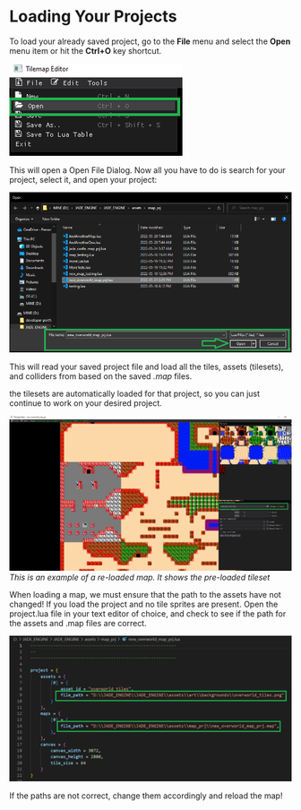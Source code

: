 # Loading Your Projects
To load your already saved project, go to the **File** menu and select the **Open** menu item or hit the **Ctrl+O** key shortcut. 

![Open Project](./images/open_project.png)

This will open a Open File Dialog. Now all you have to do is search for your project, select it, and open your project:

![Open Project Dialog](./images/open_project_dialog.png)

This will read your saved project file and load all the tiles, assets (tilesets), and colliders from based on the saved *.map* files.

the tilesets are automatically loaded for that project, so you can just continue to work on your desired project.

![Loaded Map](./images/loaded_map.png)
*This is an example of a re-loaded map. It shows the pre-loaded tileset*

When loading a map, we must ensure that the path to the assets have not changed! If you load the project and no tile sprites are present. Open the project.lua file in your text editor of choice, and check to see if the path for the assets and .map files are correct.  

![Filepaths](./images/filepaths.png)

If the paths are not correct, change them accordingly and reload the map!
